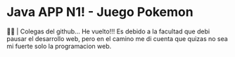 # Java APP N1! - Juego Pokemon
🐕‍🦺 | Colegas del github... He vuelto!!! Es debido a la facultad que debi pausar el desarrollo web, pero en el camino me di cuenta que quizas no sea mi fuerte solo la programacion web.
